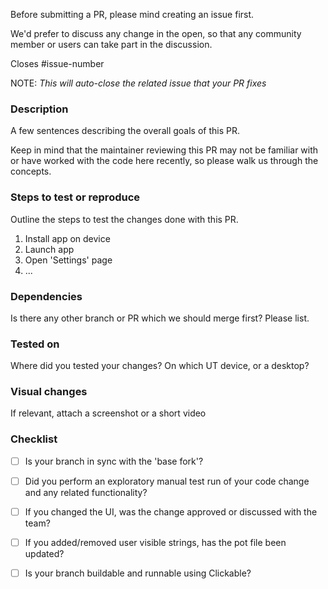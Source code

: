 Before submitting a PR, please mind creating an issue first.

We'd prefer to discuss any change in the open, so that any community member or users can take part in the discussion.

Closes #issue-number

NOTE: _This will auto-close the related issue that your PR fixes_

### Description ###

A few sentences describing the overall goals of this PR.
  
Keep in mind that the maintainer reviewing this PR may not be familiar with or have worked with the code here recently, so please walk us through the concepts.

### Steps to test or reproduce ###

  Outline the steps to test the changes done with this PR.
  
  1. Install app on device
  2. Launch app
  3. Open 'Settings' page
  4. ...

### Dependencies ###

  Is there any other branch or PR which we should merge first? Please list.
  
### Tested on ###

  Where did you tested your changes? On which UT device, or a desktop?

### Visual changes ###

  If relevant, attach a screenshot or a short video

### Checklist ###
  
- [ ] Is your branch in sync with the 'base fork'?

- [ ] Did you perform an exploratory manual test run of your code change and any related functionality?

- [ ] If you changed the UI, was the change approved or discussed with the team?

- [ ] If you added/removed user visible strings, has the pot file been updated?

- [ ] Is your branch buildable and runnable using Clickable?


